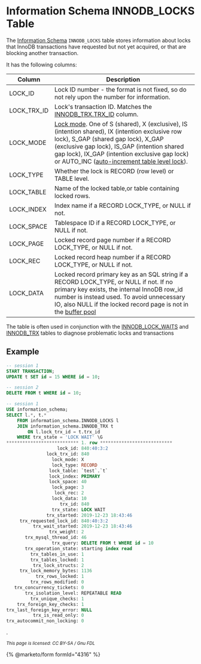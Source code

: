 # Information Schema INNODB\_LOCKS Table

The [Information Schema](../../) `INNODB_LOCKS` table stores information about locks that InnoDB transactions have requested but not yet acquired, or that are blocking another transaction.

It has the following columns:

| Column        | Description                                                                                                                                                                                                                                                                                                                                                                                                                                                     |
| ------------- | --------------------------------------------------------------------------------------------------------------------------------------------------------------------------------------------------------------------------------------------------------------------------------------------------------------------------------------------------------------------------------------------------------------------------------------------------------------- |
| LOCK\_ID      | Lock ID number - the format is not fixed, so do not rely upon the number for information.                                                                                                                                                                                                                                                                                                                                                                       |
| LOCK\_TRX\_ID | Lock's transaction ID. Matches the [INNODB\_TRX.TRX\_ID](information-schema-innodb_trx-table.md) column.                                                                                                                                                                                                                                                                                                                                                        |
| LOCK\_MODE    | [Lock mode](../../../../../server-usage/storage-engines/innodb/innodb-lock-modes.md). One of S (shared), X (exclusive), IS (intention shared), IX (intention exclusive row lock), S\_GAP (shared gap lock), X\_GAP (exclusive gap lock), IS\_GAP (intention shared gap lock), IX\_GAP (intention exclusive gap lock) or AUTO\_INC ([auto-increment table level lock](../../../../../server-usage/storage-engines/innodb/auto_increment-handling-in-innodb.md)). |
| LOCK\_TYPE    | Whether the lock is RECORD (row level) or TABLE level.                                                                                                                                                                                                                                                                                                                                                                                                          |
| LOCK\_TABLE   | Name of the locked table,or table containing locked rows.                                                                                                                                                                                                                                                                                                                                                                                                       |
| LOCK\_INDEX   | Index name if a RECORD LOCK\_TYPE, or NULL if not.                                                                                                                                                                                                                                                                                                                                                                                                              |
| LOCK\_SPACE   | Tablespace ID if a RECORD LOCK\_TYPE, or NULL if not.                                                                                                                                                                                                                                                                                                                                                                                                           |
| LOCK\_PAGE    | Locked record page number if a RECORD LOCK\_TYPE, or NULL if not.                                                                                                                                                                                                                                                                                                                                                                                               |
| LOCK\_REC     | Locked record heap number if a RECORD LOCK\_TYPE, or NULL if not.                                                                                                                                                                                                                                                                                                                                                                                               |
| LOCK\_DATA    | Locked record primary key as an SQL string if a RECORD LOCK\_TYPE, or NULL if not. If no primary key exists, the internal InnoDB row\_id number is instead used. To avoid unnecessary IO, also NULL if the locked record page is not in the [buffer pool](../../../../../server-usage/storage-engines/innodb/innodb-buffer-pool.md)                                                                                                                             |

The table is often used in conjunction with the [INNODB\_LOCK\_WAITS](information-schema-innodb_lock_waits-table.md) and [INNODB\_TRX](information-schema-innodb_trx-table.md) tables to diagnose problematic locks and transactions

## Example

```sql
-- session 1
START TRANSACTION;
UPDATE t SET id = 15 WHERE id = 10;

-- session 2
DELETE FROM t WHERE id = 10;

-- session 1
USE information_schema;
SELECT l.*, t.*
    FROM information_schema.INNODB_LOCKS l
    JOIN information_schema.INNODB_TRX t
        ON l.lock_trx_id = t.trx_id
    WHERE trx_state = 'LOCK WAIT' \G
*************************** 1. row ***************************
                   lock_id: 840:40:3:2
               lock_trx_id: 840
                 lock_mode: X
                 lock_type: RECORD
                lock_table: `test`.`t`
                lock_index: PRIMARY
                lock_space: 40
                 lock_page: 3
                  lock_rec: 2
                 lock_data: 10
                    trx_id: 840
                 trx_state: LOCK WAIT
               trx_started: 2019-12-23 18:43:46
     trx_requested_lock_id: 840:40:3:2
          trx_wait_started: 2019-12-23 18:43:46
                trx_weight: 2
       trx_mysql_thread_id: 46
                 trx_query: DELETE FROM t WHERE id = 10
       trx_operation_state: starting index read
         trx_tables_in_use: 1
         trx_tables_locked: 1
          trx_lock_structs: 2
     trx_lock_memory_bytes: 1136
           trx_rows_locked: 1
         trx_rows_modified: 0
   trx_concurrency_tickets: 0
       trx_isolation_level: REPEATABLE READ
         trx_unique_checks: 1
    trx_foreign_key_checks: 1
trx_last_foreign_key_error: NULL
          trx_is_read_only: 0
trx_autocommit_non_locking: 0
```

.

<sub>_This page is licensed: CC BY-SA / Gnu FDL_</sub>

{% @marketo/form formId="4316" %}
